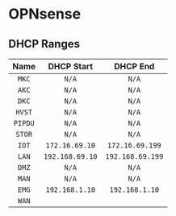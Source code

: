 # OPNsense

## DHCP Ranges

|  Name   |   DHCP Start    |     DHCP End     |
| :-----: | :-------------: | :--------------: |
|  `MKC`  |      `N/A`      |      `N/A`       |
|  `AKC`  |      `N/A`      |      `N/A`       |
|  `DKC`  |      `N/A`      |      `N/A`       |
| `HVST`  |      `N/A`      |      `N/A`       |
| `PIPDU` |      `N/A`      |      `N/A`       |
| `STOR`  |      `N/A`      |      `N/A`       |
|  `IOT`  | `172.16.69.10`  | `172.16.69.199`  |
|  `LAN`  | `192.168.69.10` | `192.168.69.199` |
|  `DMZ`  |      `N/A`      |      `N/A`       |
|  `MAN`  |      `N/A`      |      `N/A`       |
|  `EMG`  | `192.168.1.10`  |  `192.168.1.10`  |
|  `WAN`  |                 |                  |
